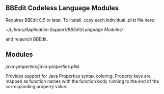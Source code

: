 BBEdit Codeless Language Modules
--------------------------------

Requires BBEdit 8.5 or later. To install, copy each individual .plist file here:

_~/Library/Application Support/BBEdit/Language Modules/_

and relaunch BBEdit.

Modules
-------

_java-properties/java-properties.plist_

Provides support for Java Properties syntax coloring. Property keys are mapped as function names with the function body running to the end of the corresponding property value.



